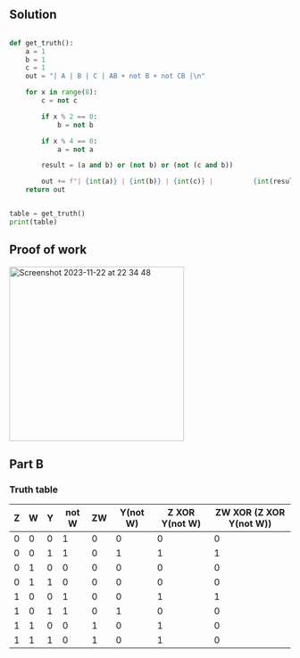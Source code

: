 ## Solution ##

```.py

def get_truth():
    a = 1
    b = 1
    c = 1
    out = "| A | B | C | AB + not B + not CB |\n"

    for x in range(8):
        c = not c

        if x % 2 == 0:
            b = not b

        if x % 4 == 0:
            a = not a

        result = (a and b) or (not b) or (not (c and b))

        out += f"| {int(a)} | {int(b)} | {int(c)} |          {int(result)}          |\n"
    return out


table = get_truth()
print(table)
```

## Proof of work ##

<img width="313" alt="Screenshot 2023-11-22 at 22 34 48" src="https://github.com/yuxuantaoisak/unit_2/assets/144768397/565b12f2-b49f-403a-b68f-b9e65de61172">

## Part B ##

### Truth table ###

| Z | W | Y | not W | ZW | Y(not W) | Z XOR Y(not W) | ZW XOR (Z XOR Y(not W)) |
|---|---|---|-------|----|----------|----------------|-------------------------|
| 0 | 0 | 0 | 1     | 0  | 0        | 0              | 0                       |
| 0 | 0 | 1 | 1     | 0  | 1        | 1              | 1                       |
| 0 | 1 | 0 | 0     | 0  | 0        | 0              | 0                       |
| 0 | 1 | 1 | 0     | 0  | 0        | 0              | 0                       |
| 1 | 0 | 0 | 1     | 0  | 0        | 1              | 1                       |
| 1 | 0 | 1 | 1     | 0  | 1        | 0              | 0                       |
| 1 | 1 | 0 | 0     | 1  | 0        | 1              | 0                       |
| 1 | 1 | 1 | 0     | 1  | 0        | 1              | 0                       |

